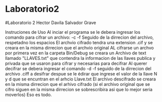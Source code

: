 # Laboratorio2

#Laboratorio 2 Hector Davila Salvador Grave

Instruciones de Uso
Al inciar el programa se le debera ingresar los comando para cifrar un archivo:
-c -f Seguido de la dirrecion del archivo, respetadno los espacios
El archvio cifrado tendra una extension .cif y se creara en la misma dirrecion que el archvio original
AL cifrarse un archvo por primera vez en la carpeta Bin/Debug se creara un Archivo de text llamado "LLAVES.txt" 
que contendra la informacion de las llaves publica y privada que se usaron para cifrar y necesarias para decifrar
Al querer decifrar se debera ingresar el comando
-d -f seguido de la dirrecion del archivo .ciff a desifrar
despue se le édirar que ingrese el valor de la llave N y d que se encuntran en el arhcio Llave.txt
El archivo descifrado se creara en la misma dirrecion que el arhivo cifrado (si el archivo original que se cifro siguen en la misma dirrecion se sobrescribira asi que lo mejor seria moverlos)
Eso es todo.
